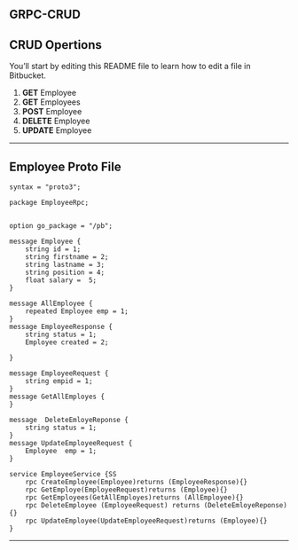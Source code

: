 **GRPC-CRUD**
---

## CRUD Opertions 

You’ll start by editing this README file to learn how to edit a file in Bitbucket.

1. **GET** Employee
2. **GET** Employees
3. **POST** Employee
4. **DELETE** Employee
5. **UPDATE** Employee

---

## Employee Proto File
```
syntax = "proto3";

package EmployeeRpc;


option go_package = "/pb";

message Employee {  
    string id = 1;
    string firstname = 2;
    string lastname = 3;
    string position = 4;
    float salary =  5;
}

message AllEmployee {
    repeated Employee emp = 1;
}
message EmployeeResponse {
    string status = 1;
    Employee created = 2;

}

message EmployeeRequest {
    string empid = 1;
}
message GetAllEmployes {
}

message  DeleteEmloyeReponse {
    string status = 1;
}
message UpdateEmployeeRequest {
    Employee  emp = 1;
} 

service EmployeeService {SS
    rpc CreateEmployee(Employee)returns (EmployeeResponse){}
    rpc GetEmploye(EmployeeRequest)returns (Employee){}
    rpc GetEmployees(GetAllEmployes)returns (AllEmployee){}
    rpc DeleteEmployee (EmployeeRequest) returns (DeleteEmloyeReponse){}
    rpc UpdateEmployee(UpdateEmployeeRequest)returns (Employee){}
}
```

---
